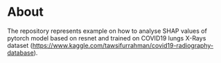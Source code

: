 # About

The repository represents example on how to analyse SHAP values of pytorch model based on resnet and trained on COVID19 lungs X-Rays dataset (https://www.kaggle.com/tawsifurrahman/covid19-radiography-database).

